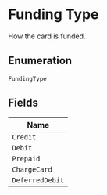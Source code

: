 
# Funding Type

How the card is funded.

## Enumeration

`FundingType`

## Fields

| Name |
|  --- |
| `Credit` |
| `Debit` |
| `Prepaid` |
| `ChargeCard` |
| `DeferredDebit` |

